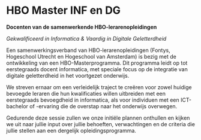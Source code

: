 # HBO Master INF en DG

**Docenten van de samenwerkende HBO-lerarenopleidingen**
 
*Gekwalificeerd in Informatica & Vaardig in Digitale Geletterdheid*

Een samenwerkingsverband van HBO-lerarenopleidingen (Fontys, Hogeschool
Utrecht en Hogeschool van Amsterdam) is bezig met de ontwikkeling van een
HBO-Masterprogramma. Dit programma leidt op tot eerstegraads docent
informatica, met speciale focus op de integratie van digitale geletterdheid in
het voortgezet onderwijs. 

We streven ernaar om een verleidelijk traject te creëren voor zowel huidige
bevoegde leraren die hun kwalificaties willen uitbreiden met een eerstegraads
bevoegdheid in informatica, als voor individuen met een ICT-bachelor of
-ervaring die de overstap naar het onderwijs overwegen. 

Gedurende deze sessie zullen we onze initiële plannen onthullen en kijken we
uit naar jullie input over jullie behoeften, verwachtingen en de criteria die
jullie stellen aan een dergelijk opleidingsprogramma.

